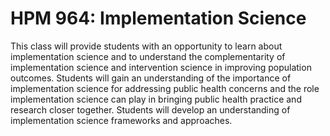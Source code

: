 # HPM 964: Implementation Science

This class will provide students with an opportunity to learn about implementation science and to understand the complementarity of implementation science and intervention science in improving population outcomes. Students will gain an understanding of the importance of implementation science for addressing public health concerns and the role implementation science can play in bringing public health practice and research closer together. Students will develop an understanding of implementation science frameworks and approaches.